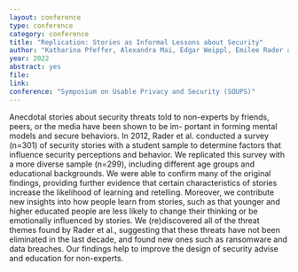 ```yaml
---
layout: conference
type: conference
category: conference
title: "Replication: Stories as Informal Lessons about Security"
author: "Katharina Pfeffer, Alexandra Mai, Edgar Weippl, Emilee Rader and Katharina Krombholz"
year: 2022
abstract: yes
file: 
link: 
conference: "Symposium on Usable Privacy and Security (SOUPS)"
---
```


Anecdotal stories about security threats told to non-experts by friends, peers, or the media have been shown to be im- portant in forming mental models and secure behaviors. In 2012, Rader et al. conducted a survey (n=301) of security stories with a student sample to determine factors that influence security perceptions and behavior. We replicated this survey with a more diverse sample (n=299), including different age groups and educational backgrounds. We were able to confirm many of the original findings, providing further evidence that certain characteristics of stories increase the likelihood of learning and retelling. Moreover, we contribute new insights into how people learn from stories, such as that younger and higher educated people are less likely to change their thinking or be emotionally influenced by stories. We (re)discovered all of the threat themes found by Rader et al., suggesting that these threats have not been eliminated in the last decade, and found new ones such as ransomware and data breaches. Our findings help to improve the design of security advise and education for non-experts.